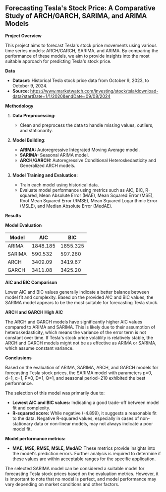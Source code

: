 ## Forecasting Tesla's Stock Price: A Comparative Study of ARCH/GARCH, SARIMA, and ARIMA Models

**Project Overview**

This project aims to forecast Tesla's stock price movements using various time series models: ARCH/GARCH, SARIMA, and ARIMA. By comparing the performance of these models, we aim to provide insights into the most suitable approach for predicting Tesla's stock price.

**Data**

* **Dataset:** Historical Tesla stock price data from October 9, 2023, to October 9, 2024.
* **Source:** https://www.marketwatch.com/investing/stock/tsla/download-data?startDate=1/1/2020&endDate=09/08/2024

**Methodology**

1. **Data Preprocessing:**
   * Clean and preprocess the data to handle missing values, outliers, and stationarity.

2. **Model Building:**
   * **ARIMA:** Autoregressive Integrated Moving Average model.
   * **SARIMA:** Seasonal ARIMA model.
   * **ARCH/GARCH:** Autoregressive Conditional Heteroskedasticity and Generalized ARCH models.

3. **Model Training and Evaluation:**
   * Train each model using historical data.
   * Evaluate model performance using metrics such as AIC, BIC, R-squared, Mean Absolute Error (MAE), Mean Squared Error (MSE), Root Mean Squared Error (RMSE), Mean Squared Logarithmic Error (MSLE), and Median Absolute Error (MedAE).

**Results**

**Model Evaluation**

| Model | AIC | BIC |
|---|---|---|
| ARIMA | 1848.185 | 1855.325 |
| SARIMA | 590.532 | 597.260 |
| ARCH | 3409.09 | 3419.67 |
| GARCH | 3411.08 | 3425.20 |

**AIC and BIC Comparison**

Lower AIC and BIC values generally indicate a better balance between model fit and complexity. Based on the provided AIC and BIC values, the SARIMA model appears to be the most suitable for forecasting Tesla stock.

**ARCH and GARCH High AIC**

The ARCH and GARCH models have significantly higher AIC values compared to ARIMA and SARIMA. This is likely due to their assumption of heteroskedasticity, which means the variance of the error term is not constant over time. If Tesla's stock price volatility is relatively stable, the ARCH and GARCH models might not be as effective as ARIMA or SARIMA, which assume constant variance.

**Conclusions**

Based on the evaluation of ARIMA, SARIMA, ARCH, and GARCH models for forecasting Tesla stock prices, the SARIMA model with parameters p=0, d=1, q=1, P=0, D=1, Q=1, and seasonal period=210 exhibited the best performance.

The selection of this model was primarily due to:

* **Lowest AIC and BIC values:** Indicating a good trade-off between model fit and complexity.
* **R-squared score:** While negative (-4.899), it suggests a reasonable fit to the data. Negative R-squared values, especially in cases of non-stationary data or non-linear models, may not always indicate a poor model fit.

**Model performance metrics:**

* **MAE, MSE, RMSE, MSLE, MedAE:** These metrics provide insights into the model's prediction errors. Further analysis is required to determine if these values are within acceptable ranges for the specific application.

The selected SARIMA model can be considered a suitable model for forecasting Tesla stock prices based on the evaluation metrics. However, it is important to note that no model is perfect, and model performance may vary depending on market conditions and other factors.
